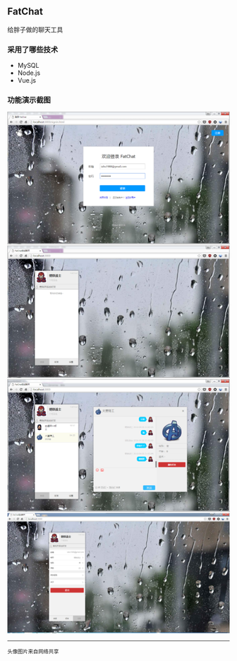## FatChat
给胖子做的聊天工具


### 采用了哪些技术
- MySQL
- Node.js
- Vue.js


### 功能演示截图

![登录](./demo-img/login.png)
![主界面](./demo-img/main.png)
![聊天](./demo-img/chatting.png)
![设置](./demo-img/setting.png)


---
<small>头像图片来自网络共享</small>

